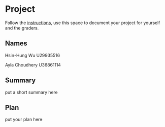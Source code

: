 # Project

Follow the [instructions](INSTRUCTIONS.md), use this space to document your project for yourself and the graders.

## Names
Hsin-Hung Wu U29935516

Ayla Choudhery U36861114
## Summary
put a short summary here
## Plan
put your plan here
